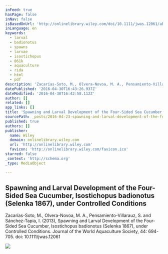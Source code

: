 ```yaml
---
inFeed: true
hasPage: false
inNav: false
isBasedOnUrl: 'http://onlinelibrary.wiley.com/doi/10.1111/jwas.12061/abstract'
inLanguage: en
keywords:
  - larval
  - badionotus
  - spawns
  - larvae
  - isostichopus
  - 861k
  - aquaculture
  - rida
  - html
  - pdf
description: 'Zacarías-Soto, M., Olvera-Novoa, M. A., Pensamiento-Villarauz, S. and Sánchez-Tapia, I. (2013), Spawning and Larval Development of the Four-Sided Sea Cucumber, Isostichopus badionotus (Selenka 1867), under Controlled Conditions. Journal of the World Aquaculture Society, 44: 694-705. doi: 10.1111/jwas.12061'
datePublished: '2016-04-30T16:43:26.937Z'
dateModified: '2016-04-30T16:42:58.112Z'
author: []
related: []
app_links: []
title: 'Spawning and Larval Development of the Four-Sided Sea Cucumber, Isostichopus badionotus (Selenka 1867), under Controlled Conditions'
sourcePath: _posts/2016-04-23-spawning-and-larval-development-of-the-four-sided-sea-cucumb.md
published: true
authors: []
publisher:
  name: Wiley
  domain: onlinelibrary.wiley.com
  url: 'http://onlinelibrary.wiley.com'
  favicon: 'http://onlinelibrary.wiley.com/favicon.ico'
starred: false
_context: 'http://schema.org'
_type: MediaObject

---
```

<article style=""><h1>Spawning and Larval Development of the Four-Sided Sea Cucumber, Isostichopus badionotus (Selenka 1867), under Controlled Conditions</h1><p>Zacarías-Soto, M., Olvera-Novoa, M. A., Pensamiento-Villarauz, S. and Sánchez-Tapia, I. (2013), Spawning and Larval Development of the Four-Sided Sea Cucumber, Isostichopus badionotus (Selenka 1867), under Controlled Conditions. Journal of the World Aquaculture Society, 44: 694-705. doi: 10.1111/jwas.12061</p><img src="http://onlinelibrary.wiley.com/store/10.1111/jwas.2013.44.issue-5/asset/cover.gif?v=1&amp;s=2292176423c17a1fdd9fa59df3cc062710bb1f25" /></article>